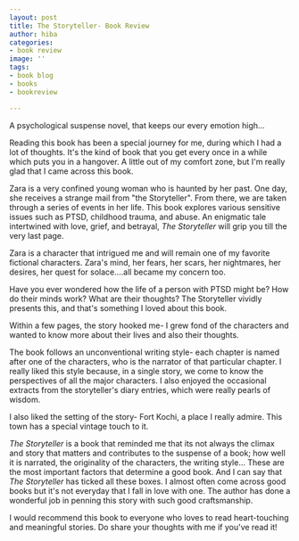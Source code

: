```yaml
---
layout: post
title: The Storyteller- Book Review
author: hiba
categories:
- book review
image: ''
tags:
- book blog
- books
- bookreview

---
```

A psychological suspense novel, that keeps our every emotion high...

Reading this book has been a special journey for me, during which I had a lot of thoughts. It's the kind of book that you get every once in a while which puts you in a hangover. A little out of my comfort zone, but I'm really glad that I came across this book.

Zara is a very confined young woman who is haunted by her past. One day, she receives a strange mail from "the Storyteller". From there, we are taken through a series of events in her life. This book explores various sensitive issues such as PTSD, childhood trauma, and abuse. An enigmatic tale intertwined with love, grief, and betrayal, _The Storyteller_ will grip you till the very last page.

Zara is a character that intrigued me and will remain one of my favorite fictional characters. Zara's mind, her fears, her scars, her nightmares, her desires, her quest for solace....all became my concern too.

Have you ever wondered how the life of a person with PTSD might be? How do their minds work? What are their thoughts? The Storyteller vividly presents this, and that's something I loved about this book.

Within a few pages, the story hooked me- I grew fond of the characters and wanted to know more about their lives and also their thoughts. 

The book follows an unconventional writing style- each chapter is named after one of the characters, who is the narrator of that particular chapter. I really liked this style because, in a single story, we come to know the perspectives of all the major characters. I also enjoyed the occasional extracts from the storyteller's diary entries, which were really pearls of wisdom.

I also liked the setting of the story- Fort Kochi, a place I really admire. This town has a special vintage touch to it.

_The Storyteller_ is a book that reminded me that its not always the climax and story that matters and contributes to the suspense of a book; how well it is narrated, the originality of the characters, the writing style... These are the most important factors that determine a good book. And I can say that _The Storyteller_ has ticked all these boxes. I almost often come across good books but it's not everyday that I fall in love with one. The author has done a wonderful job in penning this story with such good craftsmanship.

I would recommend this book to everyone who loves to read heart-touching and meaningful stories. Do share your thoughts with me if you've read it!
